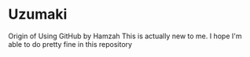 # Uzumaki
Origin of Using GitHub by  Hamzah 
This is actually new to me. I hope I'm able to do pretty fine in this repository 
